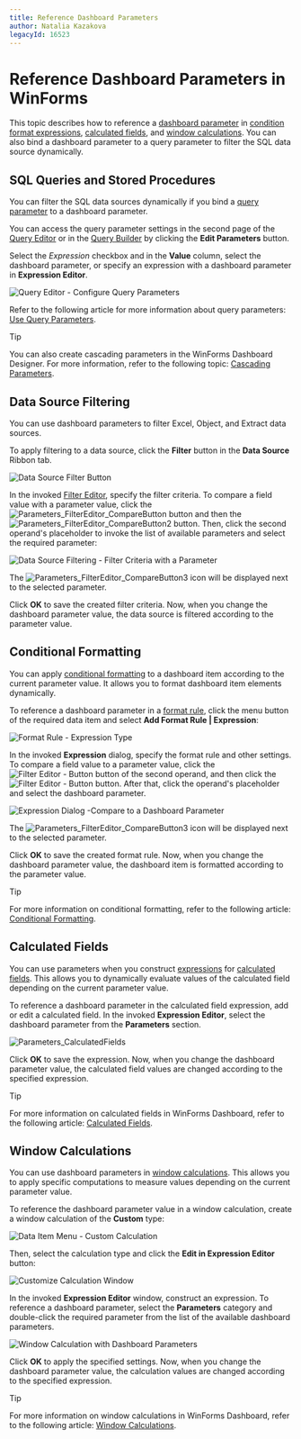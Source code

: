 ```yaml
---
title: Reference Dashboard Parameters
author: Natalia Kazakova
legacyId: 16523
---
```

# Reference Dashboard Parameters in WinForms

This topic describes how to reference a [dashboard parameter](creating-parameters.md) in [condition format expressions](#conditional-formatting), [calculated fields](#calculated-fields), and [window calculations](#window-calculations). You can also bind a dashboard parameter to a query parameter to filter the SQL data source dynamically.

## SQL Queries and Stored Procedures
You can filter the SQL data sources dynamically if you bind a [query parameter](work-with-data/pass-query-parameters.md) to a dashboard parameter.

You can access the query parameter settings in the second page of the [Query Editor](work-with-data/using-the-query-editor.md) or in the [Query Builder](work-with-data/using-the-query-builder.md) by clicking the **Edit Parameters** button. 

Select the *Expression* checkbox and in the **Value** column, select the dashboard parameter, or specify an expression with a dashboard parameter in **Expression Editor**.
	
![Query Editor - Configure Query Parameters](../../../../images/queryeditor_passdashboardparameter121219.png)

Refer to the following article for more information about query parameters: [Use Query Parameters](work-with-data/pass-query-parameters.md).

>[!TIP]
>You can also create cascading parameters in the WinForms Dashboard Designer. For more information, refer to the following topic: [Cascading Parameters](create-cascading-parameters.md).


## Data Source Filtering

You can use dashboard parameters to filter Excel, Object, and Extract data sources.

To apply filtering to a data source, click the **Filter** button in the **Data Source** Ribbon tab.

![Data Source Filter Button](../../../../images/datasourcefiltering_filterbutton_ribbon22300.png)

In the invoked [Filter Editor](interface-elements-for-desktop/articles/filter-editor/filter-data-via-the-filter-editor.md), specify the filter criteria. To compare a field value with a parameter value, click the ![Parameters_FilterEditor_CompareButton](../../../../images/parameters_filtereditor_comparebutton21820.png) button and then the ![Parameters_FilterEditor_CompareButton2](../../../../images/parameters_filtereditor_comparebutton221824.png) button. Then, click the second operand's placeholder to invoke the list of available parameters and select the required parameter:

![Data Source Filtering - Filter Criteria with a Parameter](../../../../images/filter-ds-parameterpselection-win.png)

The ![Parameters_FilterEditor_CompareButton3](../../../../images/parameters_filtereditor_comparebutton321825.png) icon will be displayed next to the selected parameter.

Click **OK** to save the created filter criteria. Now, when you change the dashboard parameter value, the data source is filtered according to the parameter value.

## Conditional Formatting

You can apply [conditional formatting](appearance-customization/conditional-formatting.md) to a dashboard item according to the current parameter value. It allows you to format dashboard item elements dynamically.  

To reference a dashboard parameter in a [format rule](appearance-customization/conditional-formatting.md#create-a-format-rule), click the menu button of the required data item and select **Add Format Rule | Expression**:

![Format Rule - Expression Type](../../../../images/win-conditional-formatting-expression.png)

In the invoked **Expression** dialog, specify the format rule and other settings. To compare a field value to a parameter value, click the ![Filter Editor - Button](../../../../images/parameters_filtereditor_comparebutton21820.png) button of the second operand, and then click the ![Filter Editor - Button](../../../../images/parameters_filtereditor_comparebutton221824.png) button. After that, click the operand's placeholder and select the dashboard parameter.

![Expression Dialog -Compare to a Dashboard Parameter](../../../../images/expressiondialog_passparameter121501.png)

The ![Parameters_FilterEditor_CompareButton3](../../../../images/parameters_filtereditor_comparebutton321825.png) icon will be displayed next to the selected parameter.

Click **OK** to save the created format rule. Now, when you change the dashboard parameter value, the dashboard item is formatted according to the parameter value.

>[!TIP]
>For more information on conditional formatting, refer to the following article: [Conditional Formatting](appearance-customization/conditional-formatting.md).


## Calculated Fields

You can use parameters when you construct [expressions](ata-analysis/expression-constants-operators-and-functions.md) for [calculated fields](work-with-data/creating-calculated-fields.md). This allows you to dynamically evaluate values of the calculated field depending on the current parameter value. 

To reference a dashboard parameter in the calculated field expression, add or edit a calculated field. In the invoked **Expression Editor**, select the dashboard parameter from the **Parameters** section.

![Parameters_CalculatedFields](../../../../images/parameters_calculatedfields21730.png)

Click **OK** to save the expression. Now, when you change the dashboard parameter value, the calculated field values are changed according to the specified expression.

>[!TIP]
>For more information on calculated fields in WinForms Dashboard, refer to the following article: [Calculated Fields](work-with-data/creating-calculated-fields.md).

## Window Calculations

You can use dashboard parameters in [window calculations](window-calculations/window-calculations-overview.md). This allows you to apply specific computations to measure values depending on the current parameter value.

To reference the dashboard parameter value in a window calculation, create a window calculation of the **Custom** type:

![Data Item Menu - Custom Calculation](../../../../images/win-custom-window-calculation.png)

Then, select the calculation type and click the **Edit in Expression Editor** button:

![Customize Calculation Window](../../../../images/customize-calculation-edit-button.png)

In the invoked **Expression Editor** window, construct an expression. To reference a dashboard parameter, select the **Parameters** category and double-click the required parameter from the list of the available dashboard parameters.

![Window Calculation with Dashboard Parameters](../../../../images/passingparameters_windowcalculation124377.png)

Click **OK** to apply the specified settings. Now, when you change the dashboard parameter value, the calculation values are changed according to the specified expression.

>[!TIP]
>For more information on window calculations in WinForms Dashboard, refer to the following article: [Window Calculations](../window-calculations.md).

